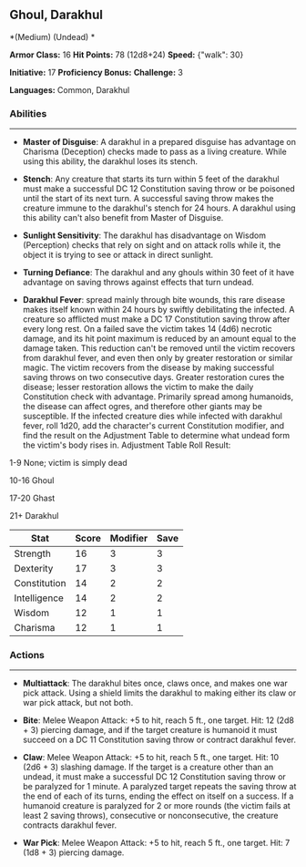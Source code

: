 ## Ghoul, Darakhul
*(Medium) (Undead) *

**Armor Class:** 16
**Hit Points:** 78 (12d8+24)
**Speed:** {"walk": 30}

**Initiative:** 17
**Proficiency Bonus:**
**Challenge:** 3

**Languages:** Common, Darakhul

### Abilities
 --- 
- **Master of Disguise**: A darakhul in a prepared disguise has advantage on Charisma (Deception) checks made to pass as a living creature. While using this ability, the darakhul loses its stench.

- **Stench**: Any creature that starts its turn within 5 feet of the darakhul must make a successful DC 12 Constitution saving throw or be poisoned until the start of its next turn. A successful saving throw makes the creature immune to the darakhul's stench for 24 hours. A darakhul using this ability can't also benefit from Master of Disguise.

- **Sunlight Sensitivity**: The darakhul has disadvantage on Wisdom (Perception) checks that rely on sight and on attack rolls while it, the object it is trying to see or attack in direct sunlight.

- **Turning Defiance**: The darakhul and any ghouls within 30 feet of it have advantage on saving throws against effects that turn undead.

- **Darakhul Fever**: spread mainly through bite wounds, this rare disease makes itself known within 24 hours by swiftly debilitating the infected. A creature so afflicted must make a DC 17 Constitution saving throw after every long rest. On a failed save the victim takes 14 (4d6) necrotic damage, and its hit point maximum is reduced by an amount equal to the damage taken. This reduction can't be removed until the victim recovers from darakhul fever, and even then only by greater restoration or similar magic. The victim recovers from the disease by making successful saving throws on two consecutive days. Greater restoration cures the disease; lesser restoration allows the victim to make the daily Constitution check with advantage. Primarily spread among humanoids, the disease can affect ogres, and therefore other giants may be susceptible. If the infected creature dies while infected with darakhul fever, roll 1d20, add the character's current Constitution modifier, and find the result on the Adjustment Table to determine what undead form the victim's body rises in. Adjustment Table Roll Result:

1-9 None; victim is simply dead

10-16 Ghoul

17-20 Ghast

21+ Darakhul



| Stat | Score | Modifier | Save |
| ---- | ---- | ---- | ---- |
| Strength | 16 | 3 | 3 |
| Dexterity | 17 | 3 | 3 |
| Constitution | 14 | 2 | 2 |
| Intelligence | 14 | 2 | 2 |
| Wisdom | 12 | 1 | 1 |
| Charisma | 12 | 1 | 1 |

### Actions
 --- 
- **Multiattack**: The darakhul bites once, claws once, and makes one war pick attack. Using a shield limits the darakhul to making either its claw or war pick attack, but not both.

- **Bite**: Melee Weapon Attack: +5 to hit, reach 5 ft., one target. Hit: 12 (2d8 + 3) piercing damage, and if the target creature is humanoid it must succeed on a DC 11 Constitution saving throw or contract darakhul fever.

- **Claw**: Melee Weapon Attack: +5 to hit, reach 5 ft., one target. Hit: 10 (2d6 + 3) slashing damage. If the target is a creature other than an undead, it must make a successful DC 12 Constitution saving throw or be paralyzed for 1 minute. A paralyzed target repeats the saving throw at the end of each of its turns, ending the effect on itself on a success. If a humanoid creature is paralyzed for 2 or more rounds (the victim fails at least 2 saving throws), consecutive or nonconsecutive, the creature contracts darakhul fever.

- **War Pick**: Melee Weapon Attack: +5 to hit, reach 5 ft., one target. Hit: 7 (1d8 + 3) piercing damage.

